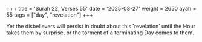 +++
title = 'Surah 22, Verses 55'
date = '2025-08-27'
weight = 2650
ayah = 55
tags = ["day", "revelation"]
+++

Yet the disbelievers will persist in doubt about this ˹revelation˺ until the Hour takes them by surprise, or the torment of a terminating Day comes to them.